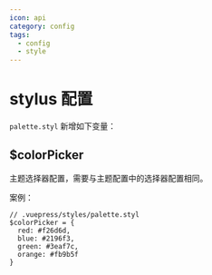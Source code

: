 ```yaml
---
icon: api
category: config
tags:
  - config
  - style
---
```


# stylus 配置

`palette.styl` 新增如下变量：

## \$colorPicker

主题选择器配置，需要与主题配置中的选择器配置相同。

案例：

```stylus
// .vuepress/styles/palette.styl
$colorPicker = {
  red: #f26d6d,
  blue: #2196f3,
  green: #3eaf7c,
  orange: #fb9b5f
}
```
